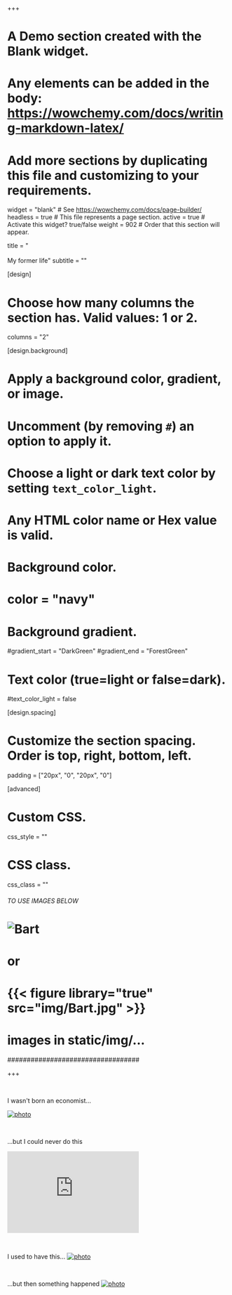 +++
# A Demo section created with the Blank widget.
# Any elements can be added in the body: https://wowchemy.com/docs/writing-markdown-latex/
# Add more sections by duplicating this file and customizing to your requirements.

widget = "blank"  # See https://wowchemy.com/docs/page-builder/
headless = true  # This file represents a page section.
active = true  # Activate this widget? true/false
weight = 902  # Order that this section will appear.

title = "<br><br>My former life"
subtitle = ""

[design]
  # Choose how many columns the section has. Valid values: 1 or 2.
  columns = "2"

[design.background]
  # Apply a background color, gradient, or image.
  #   Uncomment (by removing `#`) an option to apply it.
  #   Choose a light or dark text color by setting `text_color_light`.
  #   Any HTML color name or Hex value is valid.

  # Background color.
  # color = "navy"

  # Background gradient.
  #gradient_start = "DarkGreen"
  #gradient_end = "ForestGreen"

  # Text color (true=light or false=dark).
  #text_color_light = false

[design.spacing]
  # Customize the section spacing. Order is top, right, bottom, left.
  padding = ["20px", "0", "20px", "0"]

[advanced]
 # Custom CSS.
 css_style = ""

 # CSS class.
 css_class = ""

 ###### TO USE IMAGES BELOW #######
 # ![Bart](img/Bart.jpg)
 #        or
 # {{< figure library="true" src="img/Bart.jpg" >}}
 # images in static/img/...
 ##################################

+++

&nbsp;

I wasn't born an economist...

[![photo](img/sparta_small.png)](img/sparta.png)

&nbsp;
&nbsp;

...but I could never do this  
<iframe height="186" src="https://www.youtube.com/embed/XMrPjl-927Q" title="I could never do this" frameborder="0" allow="accelerometer; clipboard-write; encrypted-media; gyroscope; picture-in-picture" allowfullscreen></iframe>

&nbsp;
&nbsp;

I used to have this...
[![photo](img/boat_small.png)](img/boat.png)

&nbsp;
&nbsp;

...but then something happened
[![photo](img/seskok_small.png)](img/seskok.png)
